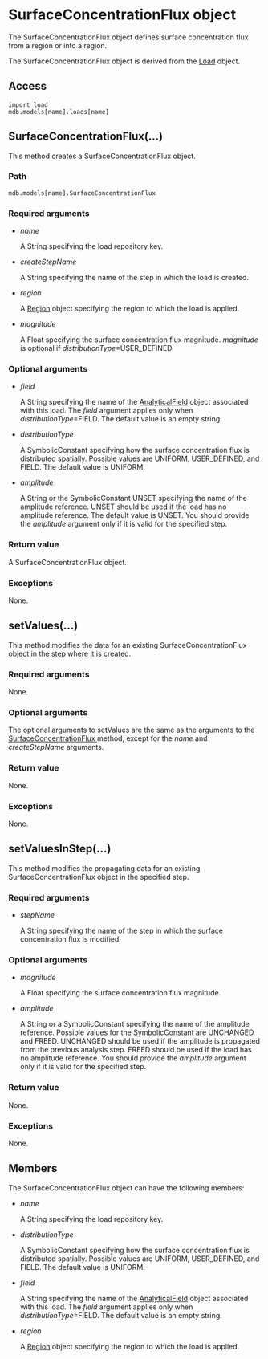 # SurfaceConcentrationFlux object

The SurfaceConcentrationFlux object defines surface concentration flux from a region or into a region.

The SurfaceConcentrationFlux object is derived from the [Load](https://help.3ds.com/2022/english/DSSIMULIA_Established/SIMACAEKERRefMap/simaker-c-loadpyc.htm?ContextScope=all) object.

## Access

```
import load
mdb.models[name].loads[name]
```

## SurfaceConcentrationFlux(...)



This method creates a SurfaceConcentrationFlux object.



### Path

```
mdb.models[name].SurfaceConcentrationFlux
```

### Required arguments

- *name*

  A String specifying the load repository key.

- *createStepName*

  A String specifying the name of the step in which the load is created.

- *region*

  A [Region](https://help.3ds.com/2022/english/DSSIMULIA_Established/SIMACAEKERRefMap/simaker-c-regionpyc.htm?ContextScope=all) object specifying the region to which the load is applied.

- *magnitude*

  A Float specifying the surface concentration flux magnitude. *magnitude* is optional if *distributionType*=USER_DEFINED.

### Optional arguments

- *field*

  A String specifying the name of the [AnalyticalField](https://help.3ds.com/2022/english/DSSIMULIA_Established/SIMACAEKERRefMap/simaker-c-analyticalfieldpyc.htm?ContextScope=all) object associated with this load. The *field* argument applies only when *distributionType*=FIELD. The default value is an empty string.

- *distributionType*

  A SymbolicConstant specifying how the surface concentration flux is distributed spatially. Possible values are UNIFORM, USER_DEFINED, and FIELD. The default value is UNIFORM.

- *amplitude*

  A String or the SymbolicConstant UNSET specifying the name of the amplitude reference. UNSET should be used if the load has no amplitude reference. The default value is UNSET. You should provide the *amplitude* argument only if it is valid for the specified step.

### Return value

A SurfaceConcentrationFlux object.

### Exceptions

None.



## setValues(...)



This method modifies the data for an existing SurfaceConcentrationFlux object in the step where it is created.



### Required arguments

None.

### Optional arguments

The optional arguments to setValues are the same as the arguments to the [SurfaceConcentrationFlux ](https://help.3ds.com/2022/english/DSSIMULIA_Established/SIMACAEKERRefMap/simaker-c-surfaceconcentrationfluxpyc.htm?ContextScope=all#simaker-surfaceconcentrationfluxsurfaceconcentrationfluxpyc)method, except for the *name* and *createStepName* arguments.

### Return value

None.

### Exceptions

None.



## setValuesInStep(...)



This method modifies the propagating data for an existing SurfaceConcentrationFlux object in the specified step.



### Required arguments

- *stepName*

  A String specifying the name of the step in which the surface concentration flux is modified.

### Optional arguments

- *magnitude*

  A Float specifying the surface concentration flux magnitude.

- *amplitude*

  A String or a SymbolicConstant specifying the name of the amplitude reference. Possible values for the SymbolicConstant are UNCHANGED and FREED. UNCHANGED should be used if the amplitude is propagated from the previous analysis step. FREED should be used if the load has no amplitude reference. You should provide the *amplitude* argument only if it is valid for the specified step.

### Return value

None.

### Exceptions

None.



## Members

The SurfaceConcentrationFlux object can have the following members:

- *name*

  A String specifying the load repository key.

- *distributionType*

  A SymbolicConstant specifying how the surface concentration flux is distributed spatially. Possible values are UNIFORM, USER_DEFINED, and FIELD. The default value is UNIFORM.

- *field*

  A String specifying the name of the [AnalyticalField](https://help.3ds.com/2022/english/DSSIMULIA_Established/SIMACAEKERRefMap/simaker-c-analyticalfieldpyc.htm?ContextScope=all) object associated with this load. The *field* argument applies only when *distributionType*=FIELD. The default value is an empty string.

- *region*

  A [Region](https://help.3ds.com/2022/english/DSSIMULIA_Established/SIMACAEKERRefMap/simaker-c-regionpyc.htm?ContextScope=all) object specifying the region to which the load is applied.